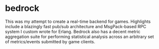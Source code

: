 bedrock
=====================

This was my attempt to create a real-time backend for games. Highlights include
a blazingly fast pub/sub architecture and MsgPack-based RPC system I custom wrote for
Erlang. Bedrock also has a decent metric aggregation suite for performing statistical
analysis across an arbitrary set of metrics/events submitted by game clients.

